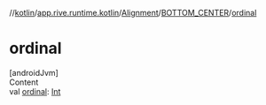 //[kotlin](../../../../index.md)/[app.rive.runtime.kotlin](../../index.md)/[Alignment](../index.md)/[BOTTOM_CENTER](index.md)/[ordinal](ordinal.md)



# ordinal  
[androidJvm]  
Content  
val [ordinal](ordinal.md): [Int](https://kotlinlang.org/api/latest/jvm/stdlib/kotlin/-int/index.html)  




